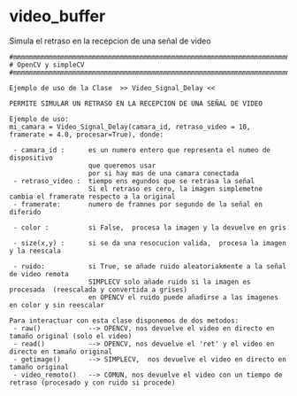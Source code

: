 # video_buffer
Simula el retraso en la recepcion de una señal de video

    #mmmmmmmmmmmmmmmmmmmmmmmmmmmmmmmmmmmmmmmmmmmmmmmmmmmmmmmmmmmmmmmmmmmmmmmmmmmmmmmmmmmmmm
    # OpenCV y simpleCV
    #mmmmmmmmmmmmmmmmmmmmmmmmmmmmmmmmmmmmmmmmmmmmmmmmmmmmmmmmmmmmmmmmmmmmmmmmmmmmmmmmmmmmmm

    Ejemplo de uso de la Clase  >> Video_Signal_Delay <<

    PERMITE SIMULAR UN RETRASO EN LA RECEPCION DE UNA SEÑAL DE VIDEO

    Ejemplo de uso:
    mi_camara = Video_Signal_Delay(camara_id, retraso_video = 10, framerate = 4.0, procesar=True), donde:

     - camara_id :      es un numero entero que representa el numeo de dispositivo 
                        que queremos usar
                        por si hay mas de una camara conectada
     - retraso_video :  tiempo ens egundos que se retrasa la señal
                        Si el retraso es cero, la imagen simplemetne cambia el framerate respecto a la original
     - framerate:       numero de framnes por segundo de la señal en diferido
     
     - color :          si False,  procesa la imagen y la devuelve en gris

     - size(x,y) :      si se da una resocucion valida,  procesa la imagen y la reescala

     - ruido:           si True, se añade ruido aleatoriakmente a la señal de video remota
                        SIMPLECV solo añade ruido si la imagen es procesada  (reescalada y convertida a grises)
                        en OPENCV el ruido puede añadirse a las imagenes en color y sin reescalar

    Para interactuar con esta clase disponemos de dos metodos:
     - raw()            --> OPENCV, nos devuelve el video en directo en tamaño original (solo el video)
     - read()           --> OPENCV, nos devuelve el 'ret' y el video en directo en tamaño original
     - getimage()       --> SIMPLECV,  nos devuelve el video en directo en tamaño original
     - video_remoto()   --> COMUN, nos devuelve el video con un tiempo de retraso (procesado y con ruido si procede)
